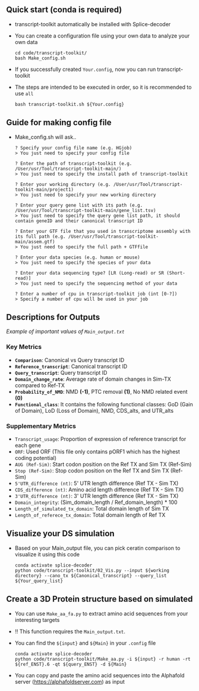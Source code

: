 ## Quick start (conda is required)
* transcript-toolkit automatically be installed with Splice-decoder
* You can create a configuration file using your own data to analyze your own data

      cd code/transcript-toolkit/
      bash Make_config.sh

* If you successfully created `Your.config`, now you can run transcript-toolkit
* The steps are intended to be executed in order, so it is recommended to use `all`

      bash transcript-toolkit.sh ${Your.config}

## Guide for making config file
* Make_config.sh will ask..

      ? Specify your config file name (e.g. HGjob)
      > You just need to specify your config file

      ? Enter the path of transcript-toolkit (e.g. /User/usr/Tool/transcript-toolkit-main/)
      > You just need to specify the install path of transcript-toolkit

      ? Enter your working directory (e.g. /User/usr/Tool/transcript-toolkit-main/project1)
      > You just need to specify your new working directory

      ? Enter your query gene list with its path (e.g. /User/usr/Tool/transcript-toolkit-main/gene_list.tsv)
      > You just need to specify the query gene list path, it should contain geneID and their canonical transcript ID

      ? Enter your GTF file that you used in transcriptome assembly with its full path (e.g. /User/usr/Tool/transcript-toolkit-main/assem.gtf)
      > You just need to specify the full path + GTFfile

      ? Enter your data species (e.g. human or mouse)
      > You just need to specify the species of your data

      ? Enter your data sequencing type? [LR (Long-read) or SR (Short-read)]
      > You just need to specify the sequencing method of your data

      ? Enter a number of cpu in transcript-toolkit job (int [0-?])
      > Specify a number of cpu will be used in your job

 
## Descriptions for Outputs
*Example of important values of `Main_output.txt`*

### Key Metrics

- **`Comparison`**: Canonical vs Query transcript ID
- **`Reference_transcript`**: Canonical transcript ID
- **`Query_transcript`**: Query transcript ID
- **`Domain_change_rate`**: Average rate of domain changes in Sim-TX compared to Ref-TX
- **`Probability_of_NMD`**: NMD **(-1)**, PTC removal **(1)**, No NMD related event **(0)**
- **`Functional_class`**: It contains the following functional classes: GoD (Gain of Domain), LoD (Loss of Domain), NMD, CDS_alts, and UTR_alts
  
### Supplementary Metrics
- `Transcript_usage`: Proportion of expression of reference transcript for each gene
- `ORF`: Used ORF (This file only contains pORF1 which has the highest coding potential)
- `AUG (Ref-Sim)`: Start codon position on the Ref TX and Sim TX (Ref-Sim)
- `Stop (Ref-Sim)`: Stop codon position on the Ref TX and Sim TX (Ref-Sim)
- `5'UTR_difference (nt)`: 5' UTR length difference (Ref TX - Sim TX)
- `CDS_difference (nt)`: Amino acid length difference (Ref TX - Sim TX)
- `3'UTR_difference (nt)`: 3' UTR length difference (Ref TX - Sim TX)
- `Domain_integrity`: (Sim_domain_length / Ref_domain_length) * 100
- `Length_of_simulated_tx_domain`: Total domain length of Sim TX
- `Length_of_referece_tx_domain`: Total domain length of Ref TX


## Visualize your DS simulation
* Based on your Main_output file, you can pick ceratin comparison to visualize it using this code

      conda activate splice-decoder
      python code/transcript-toolkit/02_Vis.py --input ${working directory} --cano_tx ${Canonical_transcript} --query_list ${Your_query_list}

## Create a 3D Protein structure based on simulated 
* You can use `Make_aa_fa.py` to extract amino acid sequences from your interesting targets
* !! This function requires the `Main_output.txt`.
* You can find the `${input}` and `${Main}` in your `.config` file

      conda activate splice-decoder
      python code/transcript-toolkit/Make_aa.py -i ${input} -r human -rt ${ref_ENST}.6 -qt ${query_ENST} -d ${Main}

* You can copy and paste the amino acid sequences into the Alphafold server (https://alphafoldserver.com) as input
